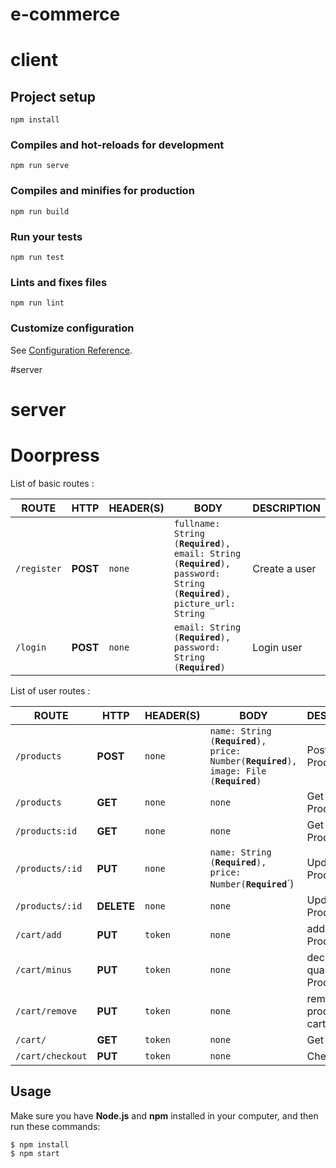 # e-commerce
# client

## Project setup
```
npm install
```

### Compiles and hot-reloads for development
```
npm run serve
```

### Compiles and minifies for production
```
npm run build
```

### Run your tests
```
npm run test
```

### Lints and fixes files
```
npm run lint
```

### Customize configuration
See [Configuration Reference](https://cli.vuejs.org/config/).


#server
# server

# Doorpress
List of basic routes :

| ROUTE             | HTTP | HEADER(S) |     BODY     |   DESCRIPTION   |
| ----------------- | ---- | --------- | ------------ | --------------- |
| `/register` | **POST** | `none` | `fullname: String (`**`Required`**`), email: String (`**`Required`**`), password: String (`**`Required`**`), picture_url: String` | Create a user |
| `/login` | **POST** | `none` | `email: String (`**`Required`**`), password: String (`**`Required`**`)` | Login user |


List of user routes :

| ROUTE             | HTTP | HEADER(S) |     BODY     |   DESCRIPTION   |
| ----------------- | ---- | --------- | ------------ | --------------- |
| `/products` | **POST** | `none` | `name: String (`**`Required`**`), price: Number(`**`Required`**`),  image: File (`**`Required`**`)` | Post a Product |
| `/products` | **GET** | `none` | `none` | Get all Products|
| `/products:id` | **GET** | `none` | `none` | Get detail Product|
| `/products/:id` | **PUT** | `none` | `name: String (`**`Required`**`), price: Number(`**`Required`**`)|  Update Product |
| `/products/:id` | **DELETE** | `none` | `none`|  Update Product |
| `/cart/add` | **PUT** | `token` | `none`|  add to cart a Product |
| `/cart/minus` | **PUT** | `token` | `none`|  decrease quantity of Product |
| `/cart/remove` | **PUT** | `token` | `none`|  remove product from cart |
| `/cart/` | **GET** | `token` | `none`|  Get Cart |
| `/cart/checkout` | **PUT** | `token` | `none`|  Checkout cart |

## Usage

Make sure you have **Node.js** and **npm** installed in your computer, and then run these commands:
```
$ npm install
$ npm start
```